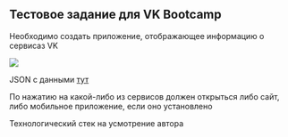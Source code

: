 ## Тестовое задание для VK Bootcamp 

 Необходимо создать приложение, отображающее информацию о сервисаз VK
 
 <img src="https://test.tech-mail.ru/media/editor_uploads/2022/07/12/vk.jpg">
 
 JSON с данными [тут](https://publicstorage.hb.bizmrg.com/sirius/result.json)
 
 По нажатию на какой-либо из сервисов должен открыться либо сайт, либо мобильное приложение, если оно установлено
 
 Технологический стек на усмотрение автора 
 
